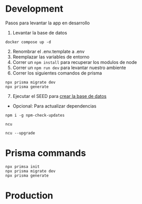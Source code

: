 # Development

Pasos para levantar la app en desarrollo

1. Levantar la base de datos

```
docker compose up -d
```

2. Renombrar el .env.template a .env
3. Reemplazar las variables de entorno
4. Correr un `npm install` para recuperar los modulos de node
5. Correr un `npm run dev` para levantar nuestro ambiente
6. Correr los siguientes comandos de prisma

```
npx prisma migrate dev
npx prisma generate

```

7. Ejecutar el SEED para [crear la base de datos](http://localhost:3000/api/seed)

- Opcional:
  Para actualizar dependencias

```
npm i -g npm-check-updates

ncu

ncu --upgrade
```

# Prisma commands

```
npx primsa init
npx prisma migrate dev
npx prisma generate

```

# Production
